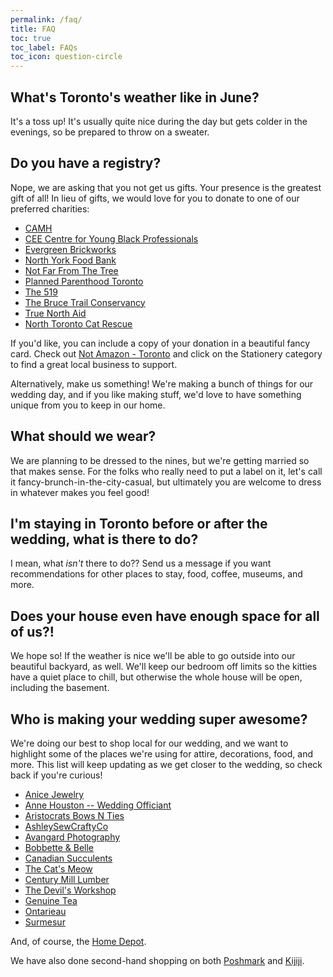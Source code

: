 ```yaml
---
permalink: /faq/
title: FAQ
toc: true
toc_label: FAQs
toc_icon: question-circle
---
```


## What's Toronto's weather like in June?

It's a toss up! It's usually quite nice during the day but gets colder in the evenings, so be prepared to throw on a sweater.

## Do you have a registry?

Nope, we are asking that you not get us gifts. Your presence is the greatest gift of all! In lieu of gifts, we would love for you to donate to one of our preferred charities:

- [CAMH](https://www.camh.ca/)
- [CEE Centre for Young Black Professionals](https://ceetoronto.org/)
- [Evergreen Brickworks](https://www.evergreen.ca/)
- [North York Food Bank](https://northyorkharvest.com/)
- [Not Far From The Tree](https://notfarfromthetree.org/)
- [Planned Parenthood Toronto](https://www.canadahelps.org/en/charities/planned-parenthood-toronto/)
- [The 519](https://www.the519.org/)
- [The Bruce Trail Conservancy](https://brucetrail.org/)
- [True North Aid](https://truenorthaid.ca/)
- [North Toronto Cat Rescue](https://www.northtorontocatrescue.com)

If you'd like, you can include a copy of your donation in a beautiful fancy card. Check out [Not Amazon - Toronto](https://not-amazon-to.pory.app/) and click on the Stationery category to find a great local business to support.

Alternatively, make us something! We're making a bunch of things for our wedding day, and if you like making stuff, we'd love to have something unique from you to keep in our home.

## What should we wear? 

We are planning to be dressed to the nines, but we're getting married so that makes sense. For the folks who really need to put a label on it, let's call it fancy-brunch-in-the-city-casual, but ultimately you are welcome to dress in whatever makes you feel good!

## I'm staying in Toronto before or after the wedding, what is there to do?

I mean, what *isn't* there to do?? Send us a message if you want recommendations for other places to stay, food, coffee, museums, and more. 

## Does your house even have enough space for all of us?!

We hope so! If the weather is nice we'll be able to go outside into our beautiful backyard, as well. We'll keep our bedroom off limits so the kitties have a quiet place to chill, but otherwise the whole house will be open, including the basement.

## Who is making your wedding super awesome?

We're doing our best to shop local for our wedding, and we want to highlight some of the places we're using for attire, decorations, food, and more. This list will keep updating as we get closer to the wedding, so check back if you're curious!

- [Anice Jewelry](https://www.anicejewellery.com)
- [Anne Houston -- Wedding Officiant](http://www.annehoustonofficiant.com/home.html)
- [Aristocrats Bows N Ties](https://www.aristocratsbowsnties.ca)
- [AshleySewCraftyCo](https://www.etsy.com/shop/AshleySewCraftyCo)
- [Avangard Photography](http://www.avangardphoto.com/blog/)
- [Bobbette & Belle](https://bobbetteandbelle.com/)
- [Canadian Succulents](https://www.canadiansucculents.net/)
- [The Cat's Meow](https://www.thecatsmeow.com/)
- [Century Mill Lumber](https://centurymill.com/)
- [The Devil's Workshop](https://www.thedevilsworkshop.ca/)
- [Genuine Tea](https://www.genuinetea.ca/)
- [Ontarieau](https://ontarieau.ca/)
- [Surmesur](https://www.surmesur.com/en-ca)

And, of course, the [Home Depot](https://www.youtube.com/watch?v=boI4D1FlIVs).

We have also done second-hand shopping on both [Poshmark](https://poshmark.ca/feed) and [Kijiji](https://www.kijiji.ca/).
